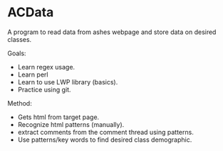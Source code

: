 # ACData

A program to read data from ashes webpage and store data on desired classes.

Goals:
- Learn regex usage.
- Learn perl
- Learn to use LWP library (basics).
- Practice using git.

Method:
- Gets html from target page.
- Recognize html patterns (manually).
- extract comments from the comment thread using patterns.
- Use patterns/key words to find desired class demographic.
